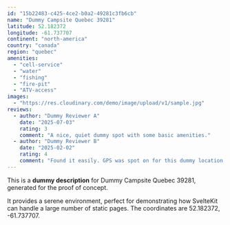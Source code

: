 ```yaml
---
id: "15b22483-c425-4ce2-b0a2-49281c3fb6cb"
name: "Dummy Campsite Quebec 39281"
latitude: 52.182372
longitude: -61.737707
continent: "north-america"
country: "canada"
region: "quebec"
amenities:
  - "cell-service"
  - "water"
  - "fishing"
  - "fire-pit"
  - "ATV-access"
images:
  - "https://res.cloudinary.com/demo/image/upload/v1/sample.jpg"
reviews:
  - author: "Dummy Reviewer A"
    date: "2025-07-03"
    rating: 3
    comment: "A nice, quiet dummy spot with some basic amenities."
  - author: "Dummy Reviewer B"
    date: "2025-02-02"
    rating: 4
    comment: "Found it easily. GPS was spot on for this dummy location."
---
```


This is a **dummy description** for Dummy Campsite Quebec 39281, generated for the proof of concept.

It provides a serene environment, perfect for demonstrating how SvelteKit can handle a large number of static pages. The coordinates are 52.182372, -61.737707.
